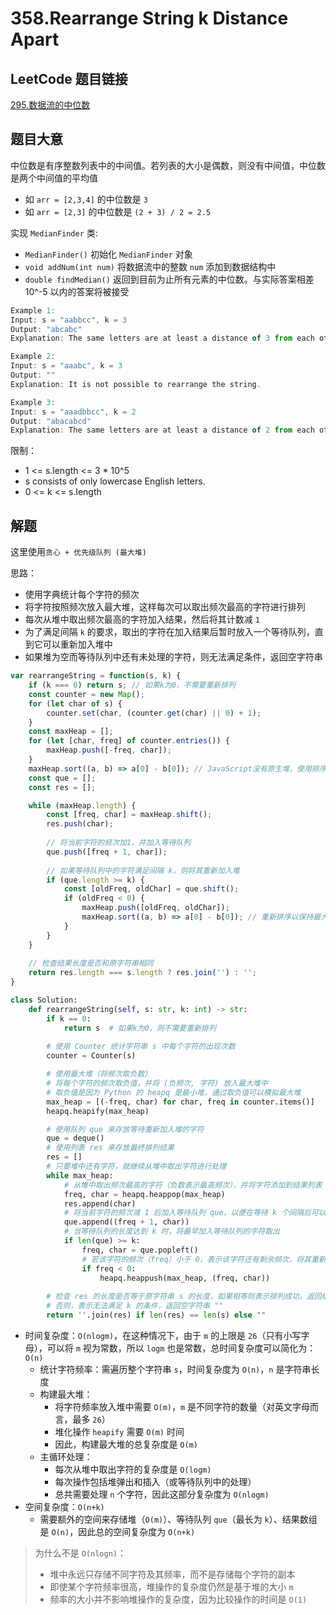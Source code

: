 # 358.Rearrange String k Distance Apart

## LeetCode 题目链接

[295.数据流的中位数](https://leetcode.cn/problems/find-median-from-data-stream/)

## 题目大意

中位数是有序整数列表中的中间值。若列表的大小是偶数，则没有中间值，中位数是两个中间值的平均值
- 如 `arr = [2,3,4]` 的中位数是 `3` 
- 如 `arr = [2,3]` 的中位数是 `(2 + 3) / 2 = 2.5` 
  
实现 `MedianFinder` 类:
- `MedianFinder()` 初始化 `MedianFinder` 对象
- `void addNum(int num)` 将数据流中的整数 `num` 添加到数据结构中
- `double findMedian()` 返回到目前为止所有元素的中位数。与实际答案相差 10^-5 以内的答案将被接受

```js
Example 1:
Input: s = "aabbcc", k = 3
Output: "abcabc"
Explanation: The same letters are at least a distance of 3 from each other.

Example 2:
Input: s = "aaabc", k = 3
Output: ""
Explanation: It is not possible to rearrange the string.

Example 3:
Input: s = "aaadbbcc", k = 2
Output: "abacabcd"
Explanation: The same letters are at least a distance of 2 from each other.
```

限制：
- 1 <= s.length <= 3 * 10^5
- s consists of only lowercase English letters.
- 0 <= k <= s.length

## 解题

这里使用`贪心 + 优先级队列 (最大堆) `

思路：
- 使用字典统计每个字符的频次
- 将字符按照频次放入最大堆，这样每次可以取出频次最高的字符进行排列
- 每次从堆中取出频次最高的字符加入结果，然后将其计数减 `1`
- 为了满足间隔 `k` 的要求，取出的字符在加入结果后暂时放入一个等待队列，直到它可以重新加入堆中
- 如果堆为空而等待队列中还有未处理的字符，则无法满足条件，返回空字符串

```js
var rearrangeString = function(s, k) {
    if (k === 0) return s; // 如果k为0，不需要重新排列
    const counter = new Map();
    for (let char of s) {
        counter.set(char, (counter.get(char) || 0) + 1);
    }
    const maxHeap = [];
    for (let [char, freq] of counter.entries()) {
        maxHeap.push([-freq, char]);
    }
    maxHeap.sort((a, b) => a[0] - b[0]); // JavaScript没有原生堆，使用排序模拟堆
    const que = [];
    const res = [];

    while (maxHeap.length) {
        const [freq, char] = maxHeap.shift();
        res.push(char);
        
        // 将当前字符的频次加1，并加入等待队列
        que.push([freq + 1, char]);
        
        // 如果等待队列中的字符满足间隔 k，则将其重新加入堆
        if (que.length >= k) {
            const [oldFreq, oldChar] = que.shift();
            if (oldFreq < 0) {
                maxHeap.push([oldFreq, oldChar]);
                maxHeap.sort((a, b) => a[0] - b[0]); // 重新排序以保持最大堆
            }
        }
    }
    
    // 检查结果长度是否和原字符串相同
    return res.length === s.length ? res.join('') : '';
}
```
```python
class Solution:
    def rearrangeString(self, s: str, k: int) -> str:
        if k == 0:
            return s  # 如果k为0，则不需要重新排列
        
        # 使用 Counter 统计字符串 s 中每个字符的出现次数
        counter = Counter(s)

        # 使用最大堆（将频次取负数）
        # 将每个字符的频次取负值，并将 (负频次, 字符) 放入最大堆中
        # 取负值是因为 Python 的 heapq 是最小堆，通过取负值可以模拟最大堆
        max_heap = [(-freq, char) for char, freq in counter.items()]
        heapq.heapify(max_heap)

        # 使用队列 que 来存放等待重新加入堆的字符
        que = deque()
        # 使用列表 res 来存放最终排列结果
        res = []
        # 只要堆中还有字符，就继续从堆中取出字符进行处理
        while max_heap:
            # 从堆中取出频次最高的字符（负数表示最高频次），并将字符添加到结果列表 res 中
            freq, char = heapq.heappop(max_heap)
            res.append(char)
            # 将当前字符的频次减 1 后加入等待队列 que，以便在等待 k 个间隔后可以重新使用这个字符
            que.append((freq + 1, char))
            # 当等待队列的长度达到 k 时，将最早加入等待队列的字符取出
            if len(que) >= k:
                freq, char = que.popleft()
                # 若该字符的频次（freq）小于 0，表示该字符还有剩余频次，将其重新加入堆中
                if freq < 0:
                    heapq.heappush(max_heap, (freq, char))
        
        # 检查 res 的长度是否等于原字符串 s 的长度，如果相等则表示排列成功，返回结果
        # 否则，表示无法满足 k 的条件，返回空字符串 ""
        return ''.join(res) if len(res) == len(s) else ""
```

- 时间复杂度：`O(nlogm)`，在这种情况下，由于 `m` 的上限是 `26`（只有小写字母），可以将 `m` 视为常数，所以 `logm` 也是常数，总时间复杂度可以简化为：`O(n)`
  - 统计字符频率：需遍历整个字符串 `s`，时间复杂度为 `O(n)`，`n` 是字符串长度
  - 构建最大堆：
    - 将字符频率放入堆中需要 `O(m)`，`m` 是不同字符的数量（对英文字母而言，最多 `26`）
    - 堆化操作 `heapify` 需要 `O(m)` 时间
    - 因此，构建最大堆的总复杂度是 `O(m)`
  - 主循环处理：
    - 每次从堆中取出字符的复杂度是 `O(logm)`
    - 每次操作包括堆弹出和插入（或等待队列中的处理）
    - 总共需要处理 `n` 个字符，因此这部分复杂度为 `O(nlogm)`
- 空间复杂度：`O(n+k)`
  - 需要额外的空间来存储堆（`O(m)`）、等待队列 `que`（最长为 `k`）、结果数组是 `O(n)`，因此总的空间复杂度为 `O(n+k)`

> 为什么不是 `O(nlogn)`：
> - 堆中永远只存储不同字符及其频率，而不是存储每个字符的副本
> - 即使某个字符频率很高，堆操作的复杂度仍然是基于堆的大小 `m`
> - 频率的大小并不影响堆操作的复杂度，因为比较操作的时间是 `O(1)`